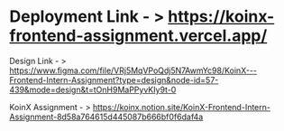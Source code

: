 # Deployment Link - > https://koinx-frontend-assignment.vercel.app/

 Design Link - > https://www.figma.com/file/VRj5MqVPoQdj5N7AwmYc98/KoinX---Frontend-Intern-Assignment?type=design&node-id=57-439&mode=design&t=tOnH9MaPPyvKIy9t-0

 KoinX Assignment - > https://koinx.notion.site/KoinX-Frontend-Intern-Assignment-8d58a764615d445087b666bf0f6daf4a
